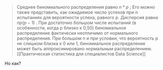 > Среднее биномиального распределения равно $n*p$ ; 
>Его можно также представить, как ожидаемое число успехов при n испытаниях для вероятности успеха, равного p. 
>Дисперсия равна $np(p - 1)$ . При достаточно большом числе испытаний (в особенности, когда p близко к 0,50) биномиальное распределение фактически неотличимо от нормального распределения.
> При большом n и при условии, что вероятность p не слишком близка к 0 или 1, биномиальное распределение может быть аппроксимировано нормальным распределением.
> [[Практическая статистика для специалистов Data Science]]

Но как? 